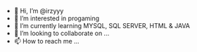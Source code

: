- 👋 Hi, I’m @irzyyy
- 👀 I’m interested in progaming
- 🌱 I’m currently learning MYSQL, SQL SERVER, HTML & JAVA
- 💞️ I’m looking to collaborate on ...
- 📫 How to reach me ...

<!---
irzyyy/irzyyy is a ✨ special ✨ repository because its `README.md` (this file) appears on your GitHub profile.
You can click the Preview link to take a look at your changes.
--->

